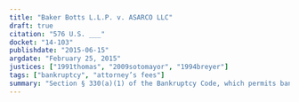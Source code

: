 ```yaml
---
title: "Baker Botts L.L.P. v. ASARCO LLC"
draft: true
citation: "576 U.S. ___"
docket: "14-103"
publishdate: "2015-06-15"
argdate: "February 25, 2015"
justices: ["1991thomas", "2009sotomayor", "1994breyer"]
tags: ["bankruptcy", "attorney’s fees"]
summary: "Section § 330(a)(1) of the Bankruptcy Code, which permits bankruptcy courts to “award . . . reasonable compensation for actual, necessary services rendered by” § 327(a) professionals, does not permit bankruptcy courts to award attorney’s fees for work performed defending fee applications."
---
```


